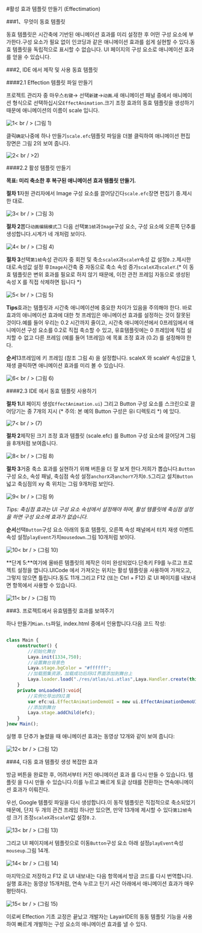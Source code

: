 #활성 효과 템플릿 만들기 (Effectimation)

###1、무엇이 동효 템플릿

동효 템플릿은 시간축에 기반된 애니메이션 효과를 미리 설정한 후 어떤 구성 요소에 부가한다.구성 요소가 필요 없이 인코딩과 같은 애니메이션 효과를 쉽게 실현할 수 있다.동효 템플릿을 독립적으로 표시할 수 없습니다. UI 페이지의 구성 요소로 애니메이션 효과를 얻을 수 있습니다.



###2, IDE 에서 제작 및 사용 동효 템플릿

####2.1 Effection 템플릿 파일 만들기

프로젝트 관리자 중 마우스`右键`-> 선택`新建`->`动画`.새 애니메이션 패널 중에서 애니메이션 형식으로 선택하십시오`EffectAnimation`.크기 조정 효과의 동효 템플릿을 생성하기 때문에 애니메이션의 이름이 scale 입니다.

![1](img/1.png)< br / > (그림 1)

클릭`确定`나중에 하나 만들기`scale.efc`템플릿 파일을 더블 클릭하여 애니메이션 편집 장면은 그림 2의 보여 줍니다.

![2](img/2.png)< br / >2)



####2.2 활성 템플릿 만들기

**목표: 미리 축소한 후 복구된 애니메이션 효과 템플릿 만들기.**

**절차 1**자원 관리자에서 Image 구성 요소를 끌어당긴다`scale.efc`장면 편집기 중.제시한 대로.

![3](img/3.png)< br / > (그림 3)



**절차 2**뽑다`动画编辑模式`그 다음 선택`第1帧`과`Image`구성 요소, 구성 요소에 오른쪽 단추를 생성합니다.시계가 네 개처럼 보이다.

![4](img/4.png)< br / > (그림 4)



**절차 3**선택`第1帧`속성 관리자 중 회전 및 축소`scaleX`과`scaleY`속성 값 설정`0.2`.제시한 대로.속성값 설정 후`Image`시간축 중 자동으로 축소 속성 증가`scaleX`과`scaleY`.(* 이 동효 템플릿은 변위 효과를 필요로 하지 않기 때문에, 이전 관전 프레임 자동으로 생성된 속성 X 를 직접 삭제하면 됩니다 *)

![5](img/5.png)< br / > (그림 5)

**Tips**효과는 템플릿과 시간축 애니메이션에 중요한 차이가 있음을 주의해야 한다. 바로 효과의 애니메이션 효과에 대한 첫 프레임은 애니메이션 효과를 설정하는 것이 잘못된 것이다.예를 들어 우리는 0.2 시간까지 줄이고, 시간축 애니메이션에서 0프레임에서 애니메이션 구성 요소를 0.2로 직접 축소할 수 있고, 유효템플릿에는 0 프레임에 직접 설치할 수 없고 다른 프레임 (예를 들어 1프레임) 에 목표 조정 효과 (0.2) 를 설정해야 한다.



**순서**13프레임에 키 프레임 (참조 그림 4) 을 설정합니다. scaleX 와 scaleY 속성값을 1, 재생 클릭하면 애니메이션 효과를 미리 볼 수 있습니다.

![6](img/6.png)< br / > (그림 6)



####2.3 IDE 에서 동효 템플릿 사용하기

**절차 1**UI 페이지 생성`EffectAnimation.ui`) 그리고 Button 구성 요소를 스크린으로 끌어당기는 중 7개의 지시 (* 주의: 본 예의 Button 구성은 유i 디렉토리 *) 에 있다.

![7](img/7.png)< br / > (7)



**절차 2**제작된 크기 조정 효과 템플릿 (scale.efc) 를 Button 구성 요소에 끌어당겨 그림을 8개처럼 보여줍니다.

![8](img/8.gif)< br / > (그림 8)



**절차 3**거중 축소 효과를 실현하기 위해 버튼을 더 잘 보게 한다.저희가 뽑습니다.`Button`구성 요소, 속성 패널, 축심점 속성 설정`anchorX`과`anchorY`가치`0.5`그리고 설치`Button`넓고 축심점의 xy 축 위치는 그림 9개처럼 보인다.

![9](img/9.png)< br / > (그림 9)

*Tips: 축심점 효과는 UI 구성 요소 속성에서 설정해야 하며, 활성 템플릿에 축심점 설정을 하면 구성 요소에 효과가 없습니다.*



**순서**선택`Button`구성 요소 아래의 동효 템플릿, 오른쪽 속성 패널에서 터치 재생 이벤트 속성 설정`playEvent`가치`mousedown`.그림 10개처럼 보이다.

![10](img/10.png)< br / > (그림 10)

**단계 5:**여기에 올바른 템플릿의 제작은 이미 완성되었다.단축키 F9를 누르고 프로젝트 설정을 엽니다.UICode 에서 가져오는 위치는 활성 템플릿을 사용하여 가져오고, 그렇지 않으면 틀립니다.동도 11개.그리고 F12 (또는 Ctrl + F12) 로 UI 페이지를 내보내면 항목에서 사용할 수 있습니다.

![11](img/11.gif)< br / > (그림 11)



###3. 프로젝트에서 유효템플릿 효과를 보여주기

하나 만들기`Mian.ts`파일, index.html 중에서 인용합니다.다음 코드 작성:


```typescript

class Main {
    constructor() {
        //初始化舞台
        Laya.init(1334,750);
        //设置舞台背景色
        Laya.stage.bgColor = "#ffffff";
		//加载图集资源，加载成功后将UI界面添加到舞台上
        Laya.loader.load("./res/atlas/ui.atlas",Laya.Handler.create(this,this.onLoaded));
    }
    private onLoaded():void{
        //实例化导出的UI类
        var efc:ui.EffectAnimationDemoUI = new ui.EffectAnimationDemoUI();
        //添加到舞台
        Laya.stage.addChild(efc);
    }
}new Main();
```


실행 후 단추가 눌렸을 때 애니메이션 효과는 동영상 12개와 같이 보여 줍니다:

![12](img/12.gif)< br / > (그림 12)



###4, 다동 효과 템플릿 생성 복잡한 효과

방금 버튼을 완료한 후, 어려서부터 커진 애니메이션 효과 를 다시 만들 수 있습니다. 템플릿 을 다시 만들 수 있습니다.이를 누르고 빠르게 토글 상태를 전환하는 연속애니메이션 효과가 이뤄진다.

우선, Google 템플릿 파일을 다시 생성합니다.이 동작 템플릿은 직접적으로 축소되었기 때문에, 단지 두 개의 관건 프레임 하나만 있으면, 만약 13개에 제시할 수 있다`第12帧`속성 크기 조정`scaleX`과`scaleY`값 설정`0.2`.

![13](img/12.png)< br / > (그림 13)



그리고 UI 페이지에서 템플릿으로 이동`Button`구성 요소 아래 설정`playEvent`속성`mouseup`.그림 14개.

![14](img/13.png)< br / > (그림 14)



마지막으로 저장하고 F12 로 UI 내보내는 다음 항목에서 방금 코드를 다시 번역합니다.실행 효과는 동영상 15개처럼, 연속 누르고 탄기 사건 아래에서 애니메이션 효과가 매우 평탄하다.

![15](img/15.gif)< br / > (그림 15)



이로써 Effection 기초 교정은 끝났고 개발자는 LayairIDE의 동동 템플릿 기능을 사용하여 빠르게 개발하는 구성 요소의 애니메이션 효과를 낼 수 있다.